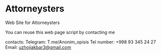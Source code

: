 # Attorneysters
Web Site for Attorneysters


You can reuse this web page script by contacting me

contacts:
Telegram: T.me/Anonim_opisis
Tel number: +998 93 345 24 27
Email: uzhojiakbar3@gmail.com

